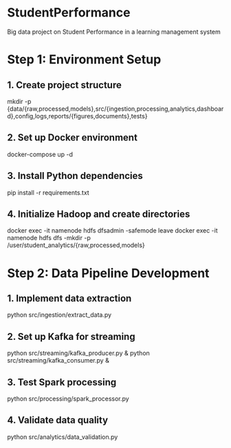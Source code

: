 # StudentPerformance
Big data project on Student Performance in a learning management system

# Step 1: Environment Setup

## 1. Create project structure
mkdir -p {data/{raw,processed,models},src/{ingestion,processing,analytics,dashboard},config,logs,reports/{figures,documents},tests}

## 2. Set up Docker environment
docker-compose up -d

## 3. Install Python dependencies
pip install -r requirements.txt

## 4. Initialize Hadoop and create directories
docker exec -it namenode hdfs dfsadmin -safemode leave
docker exec -it namenode hdfs dfs -mkdir -p /user/student_analytics/{raw,processed,models}

# Step 2: Data Pipeline Development

## 1. Implement data extraction
python src/ingestion/extract_data.py

## 2. Set up Kafka for streaming
python src/streaming/kafka_producer.py &
python src/streaming/kafka_consumer.py &

## 3. Test Spark processing
python src/processing/spark_processor.py

## 4. Validate data quality
python src/analytics/data_validation.py
